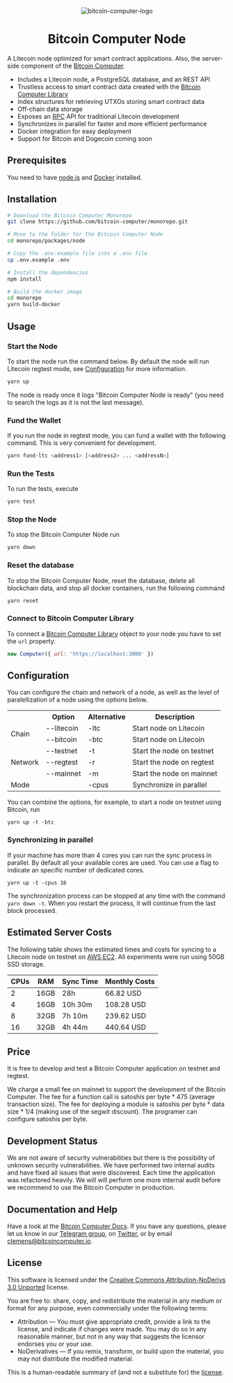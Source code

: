 <div align="center">
<img src="./imgs/bitcoin-computer-node@1x.png" alt="bitcoin-computer-logo" border="0" style="max-height: 180px"/>
    <h1>Bitcoin Computer Node</h1>
</div>

A Litecoin node optimized for smart contract applications. Also, the server-side component of the [Bitcoin Computer](http://bitcoincomputer.io/).

* Includes a Litecoin node, a PostgreSQL database, and an REST API
* Trustless access to smart contract data created with the [Bitcoin Computer Library](https://www.npmjs.com/package/@bitcoin-computer/lib)
* Index structures for retrieving UTXOs storing smart contract data
* Off-chain data storage
* Exposes an [RPC](https://litecoin.info/index.php/Litecoin_API) API for traditional Litecoin development
* Synchronizes in parallel for faster and more efficient performance
* Docker integration for easy deployment
* Support for Bitcoin and Dogecoin coming soon

## Prerequisites

You need to have [node.js](https://nodejs.org/en/) and [Docker](https://www.docker.com/) installed.

## Installation

```sh
# Download the Bitcoin Computer Monorepo
git clone https://github.com/bitcoin-computer/monorepo.git

# Move to the folder for the Bitcoin Computer Node
cd monorepo/packages/node

# Copy the .env.example file into a .env file
cp .env.example .env

# Install the dependencies
npm install

# Build the docker image
cd monorepo
yarn build-docker

```

## Usage

### Start the Node

To start the node run the command below. By default the node will run Litecoin regtest mode, see [Configuration](#configuration) for more information.

```sh
yarn up
```

The node is ready once it logs "Bitcoin Computer Node is ready" (you need to search the logs as it is not the last message).

### Fund the Wallet

If you run the node in regtest mode, you can fund a wallet with the following command. This is very convenient for development.

```sh
yarn fund-ltc <address1> [<address2> ... <addressN>]
```

### Run the Tests

To run the tests, execute

```sh
yarn test
```

### Stop the Node

To stop the Bitcoin Computer Node run

```sh
yarn down
```

### Reset the database

To stop the Bitcoin Computer Node, reset the database, delete all blockchain data, and stop all docker containers, run the following command

```sh
yarn reset
```

### Connect to Bitcoin Computer Library

To connect a [Bitcoin Computer Library](https://www.npmjs.com/package/@bitcoin-computer/lib) object to your node you have to set the ``url`` property.

```js
new Computer({ url: 'https://localhost:3000' })
```

## Configuration

You can configure the chain and network of a node, as well as the level of paralellization of a node using the options below.

<table>
  <tr>
    <th>&nbsp;</th>
    <th>Option</th>
    <th>Alternative</th>
    <th>Description</th>
  </tr>

  <tr>
    <td rowspan="2">Chain</td>
    <td>--litecoin</td>
    <td>-ltc</td>
    <td>Start node on Litecoin</td>
  </tr>

  <tr>
    <td>--bitcoin</td>
    <td>-btc</td>
    <td>Start node on Litecoin</td>
  </tr>

  <tr>
    <td rowspan="3">Network</td>
    <td>--testnet</td>
    <td>-t</td>
    <td>Start the node on testnet</td>
  </tr>

  <tr>
    <td>--regtest</td>
    <td>-r</td>
    <td>Start the node on regtest</td>
  </tr>

  <tr>
    <td>--mainnet</td>
    <td>-m</td>
    <td>Start the node on mainnet</td>
  </tr>

  <tr>
    <td rowspan="3">Mode</td>
    <td></td>
    <td>-cpus</td>
    <td>Synchronize in parallel</td>
  </tr>
</table>

You can combine the options, for example, to start a node on testnet using Bitcoin, run

```shell
yarn up -t -btc
```

### Synchronizing in parallel

If your machine has more than 4 cores you can run the sync process in parallel. By default all your available cores are used. You can use a flag to indicate an specific number of dedicated cores.

```shell
yarn up -t -cpus 16
```

The synchronization process can be stopped at any time with the command ```yarn down -t```. When you restart the process, it will continue from the last block processed.

## Estimated Server Costs

The following table shows the estimated times and costs for syncing to a Litecoin node on testnet on [AWS EC2](https://aws.amazon.com/ec2/pricing/on-demand/). All experiments were run using 50GB SSD storage.


| CPUs | RAM  | Sync Time | Monthly Costs  |
|------|------|-----------|----------------|
| 2    | 16GB | 28h       | 66.82 USD      |
| 4    | 16GB | 10h 30m   | 108.28 USD     |
| 8    | 32GB | 7h 10m    | 239.62 USD     |
| 16   | 32GB | 4h 44m    | 440.64 USD     |

## Price

It is free to develop and test a Bitcoin Computer application on testnet and regtest.

We charge a small fee on mainnet to support the development of the Bitcoin Computer. The fee for a function call is satoshis per byte * 475 (average transaction size). The fee for deploying a module is satoshis per byte * data size * 1/4 (making use of the segwit discount). The programer can configure satoshis per byte.

## Development Status

We are not aware of security vulnerabilities but there is the possibility of unknown security vulnerabilities. We have performed two internal audits and have fixed all issues that were discovered. Each time the application was refactored heavily. We will will perform one more internal audit before we recommend to use the Bitcoin Computer in production.

## Documentation and Help

Have a look at the [Bitcoin Computer Docs](https://docs.bitcoincomputer.io/). If you have any questions, please let us know in our <a href="https://t.me/thebitcoincomputer">Telegram group</a>, on <a href="https://twitter.com/TheBitcoinToken">Twitter</a>, or by email clemens@bitcoincomputer.io.

## License

This software is licensed under the [Creative Commons Attribution-NoDerivs 3.0 Unported](https://creativecommons.org/licenses/by-nd/3.0/) license.

You are free to: share, copy, and redistribute the material in any medium or format for any purpose, even commercially under the following terms:

* Attribution — You must give appropriate credit, provide a link to the license, and indicate if changes were made. You may do so in any reasonable manner, but not in any way that suggests the licensor endorses you or your use.
* NoDerivatives — If you remix, transform, or build upon the material, you may not distribute the modified material.

This is a human-readable summary of (and not a substitute for) the [license](https://creativecommons.org/licenses/by-nd/3.0/legalcode).
